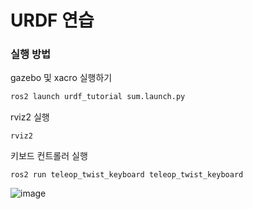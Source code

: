# URDF 연습

### 실행 방법
gazebo 및 xacro 실행하기
``` bash
ros2 launch urdf_tutorial sum.launch.py
```

rviz2 실행
```
rviz2
```

키보드 컨트롤러 실행
```
ros2 run teleop_twist_keyboard teleop_twist_keyboard
```

![image](https://github.com/LJH5/ROS2/assets/83192175/952d58fe-b2ff-4832-9eb2-56d1570f66bd)
